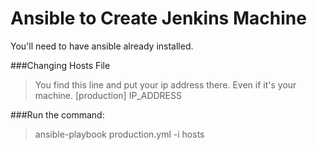 # Ansible to Create Jenkins Machine

You'll need to have ansible already installed.

###Changing Hosts File

> You find this line and put your ip address there. Even if it's your machine.
> [production]
> IP_ADDRESS


###Run the command:

> ansible-playbook production.yml -i hosts
